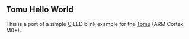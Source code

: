 ## Tomu Hello World

This is a port of a simple [C][c] LED blink example for the
[Tomu][tomu] (ARM Cortex M0+).

[tomu]: https://www.crowdsupply.com/sutajio-kosagi/tomu
[c]: https://github.com/toddtreece/tomu-llvm
